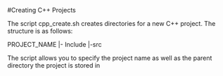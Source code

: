 #Creating C++ Projects

The script cpp_create.sh creates directories for a new C++ project. The structure is as follows:

PROJECT_NAME
|- Include
|-src

The script allows you to specify the project name as well as the parent directory the project is stored in
